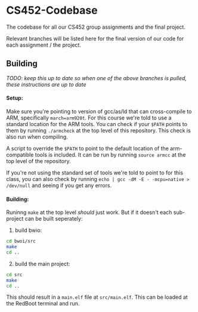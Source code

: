 CS452-Codebase
==============

The codebase for all our CS452 group assignments and the final project.

Relevant branches will be listed here for the final version of our code for each assignment / the project.

Building
--------

_TODO: keep this up to date so when one of the above branches is pulled, these instructions are up to date_

#### Setup:

Make sure you're pointing to version of gcc/as/ld that can cross-compile to ARM, specifically `march=arm920t`. For this course we're told to use a standard location for the ARM tools. You can check if your `$PATH` points to them by running `./armcheck` at the top level of this repository. This check is also run when compiling.

A script to override the `$PATH` to point to the default location of the arm-compatible tools is included. It can be run by running `source armcc` at the top level of the repository.

If you're not using the standard set of tools we're told to point to for this class, you can also check by running `echo | gcc -dM -E - -mcpu=native > /dev/null` and seeing if you get any errors.

#### Building:

Runinng `make` at the top level _should_ just work. But if it doesn't each sub-project can be built seperately:

1. build bwio:
```bash
cd bwoi/src
make
cd ..
```

2. build the main project:
```bash
cd src
make
cd ..
```

This should result in a `main.elf` file at `src/main.elf`. This can be loaded at the RedBoot terminal and run.
